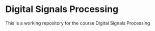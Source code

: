 # Digital Signals Processing
This is a working repository for the course Digital Signals Processing
